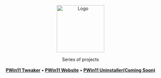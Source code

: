 <div align="center">
<a href="https://github.com/ShaanCoding/ReadME-Generator">
<img src="https://github.com/PWin11-Tweaker/PWin11-Tweaker/blob/main/img/bg.png?raw=true" alt="Logo" width="150" height="150">
</a>
<p align="center">
Series of projects
<br/>
<br/>
<a href="https://github.com/PWin11-Tweaker/PWin11-Tweaker"><strong>PWin11 Tweaker</strong></a>
<strong>•</strong>
<a href="https://github.com/PWin11-Tweaker/PWin11-Tweaker.github.io"><strong>PWin11 Website</strong></a>
<strong>•</strong>
<a href="https://github.com/PWin11-Tweaker/PWin11-Uninstaller"><strong>PWin11 Uninstaller(Coming Soon)</strong></a>
<br/>
</p>
